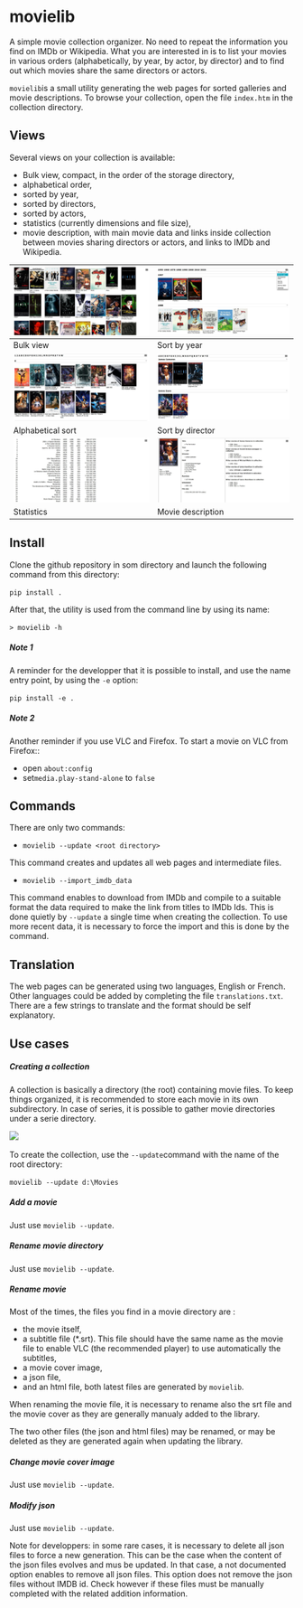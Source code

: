 # movielib

A simple movie collection organizer. No need to repeat the information you find on IMDb or Wikipedia. What you are interested in is to list your movies in various orders (alphabetically, by year, by actor, by director) and to find out which movies share the same directors or actors.

`movielib`is a small utility generating the web pages for sorted galleries and movie descriptions. To browse your collection, open the file `index.htm` in the collection directory.

## Views

Several views on your collection is available:

* Bulk view, compact, in the order of the storage directory,
* alphabetical order,
* sorted by year,
* sorted by directors,
* sorted by actors,
* statistics (currently dimensions and file size),
* movie description, with main movie data and links inside collection between movies sharing directors or actors, and links to IMDb and Wikipedia.


|![Bulk view](image1.jpg)|![Sort by year](image2.jpg)|
|-----|-----|
|Bulk view | Sort by year|
|![Alphabetical sort](image3.jpg)|![Sort by director](image4.jpg)|
|Alphabetical sort | Sort by director|
|![Statistics](image5.jpg)|![Movie description](image6.jpg)|
|Statistics | Movie description|

## Install

Clone the github repository in som directory and launch the following command from this directory:

`pip install .`

After that, the utility is used from the command line by using its name:

`> movielib -h`

##### Note 1

A reminder for the developper that it is possible to install, and use the name entry point, by using the `-e` option:

`pip install -e .`

##### Note 2

Another reminder if you use VLC and Firefox. To start a movie on VLC from Firefox::

* open `about:config`
* set`media.play-stand-alone` to `false`

## Commands

There are only two commands:

* `movielib --update <root directory>`

This command creates and updates all web pages and intermediate files. 

* `movielib --import_imdb_data`

This command enables to download from IMDb and compile to a suitable format the data required to make the link from titles to IMDb Ids. This is done quietly by `--update` a single time when creating the collection. To use more recent data, it is necessary to force the import and this is done by the command.

## Translation

The web pages can be generated using two languages, English or French. Other languages could be added by completing the file `translations.txt`. There are a few strings to translate and the format should be self explanatory. 

## Use cases

##### Creating a collection

A collection is basically a directory (the root) containing movie files. To keep things organized, it is recommended to store each movie in its own subdirectory. In case of series, it is possible to gather movie directories under a serie directory.

![](D:\Gilles\Dev\movielib\Image7.jpg)

To create the collection, use the `--update`command with the name of the root directory:

`movielib --update d:\Movies`

##### Add a movie

Just use `movielib --update`.

##### Rename movie directory

Just use `movielib --update`.

##### Rename movie

Most of the times, the files you find in a movie directory are :
* the movie itself,
* a subtitle file (*.srt). This file should have the same name as the movie file to enable VLC (the recommended player) to use automatically the subtitles,
* a movie cover image,
* a json file,
* and an html file, both latest files are generated by `movielib`.

When renaming the movie file, it is necessary to rename also the srt file and the movie cover as they are generally manualy added to the library.

The two other files (the json and html files) may be renamed, or may be deleted as they are generated again when updating the library.

##### Change movie cover image

Just use `movielib --update`.

##### Modify json

Just use `movielib --update`.

Note for developpers: in some rare cases, it is necessary to delete all json files to force a new generation. This can be the case when the content of the json files evolves and mus be updated. In that case, a not documented option enables to remove all json files. This option does not remove the json files without IMDB id. Check however if these files must be manually completed with the related addition information. 



